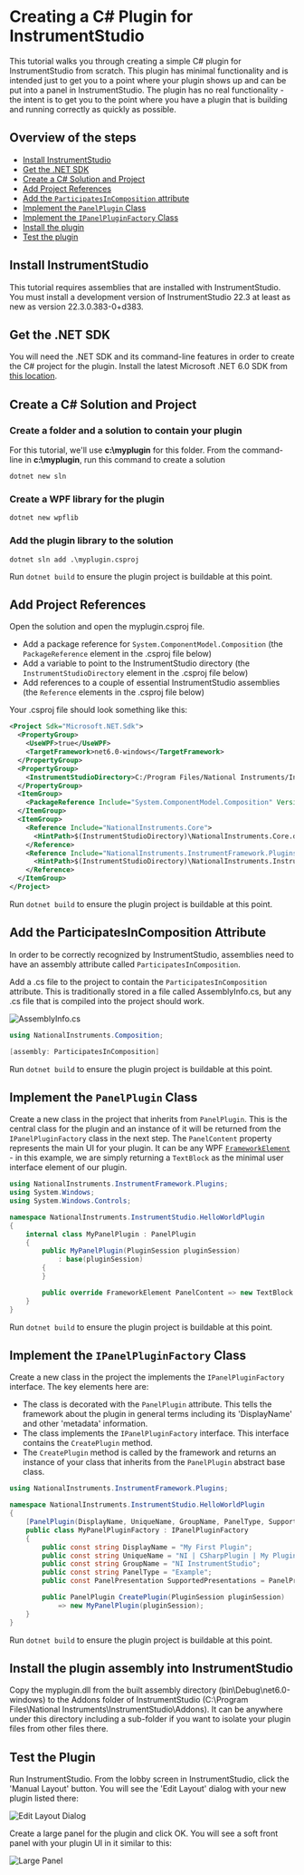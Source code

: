 # Creating a C# Plugin for InstrumentStudio

This tutorial walks you through creating a simple C# plugin for InstrumentStudio from scratch. This plugin
has minimal functionality and is intended just to get you to a point where your plugin shows up and can
be put into a panel in InstrumentStudio. The plugin has no real functionality - the intent is to get you to
the point where you have a plugin that is building and running correctly as quickly as possible.

## Overview of the steps

- [Install InstrumentStudio](#install-instrumentstudio)
- [Get the .NET SDK](#get-the-net-sdk)
- [Create a C# Solution and Project](#create-a-c-solution-and-project)
- [Add Project References](#add-project-references)
- [Add the `ParticipatesInComposition` attribute](#add-the-participatesincomposition-attribute)
- [Implement the `PanelPlugin` Class](#implement-the-panelplugin-class)
- [Implement the `IPanelPluginFactory` Class](#implement-the-ipanelpluginfactory-class)
- [Install the plugin](#install-the-plugin-assembly-into-instrumentstudio)
- [Test the plugin](#test-the-plugin)

## Install InstrumentStudio

This tutorial requires assemblies that are installed with InstrumentStudio. You must install
a development version of InstrumentStudio 22.3 at least as new as version 22.3.0.383-0+d383.

## Get the .NET SDK

You will need the .NET SDK and its command-line features in order to create the C# project
for the plugin. Install the latest Microsoft .NET 6.0 SDK from [this location](https://dotnet.microsoft.com/en-us/download).

## Create a C# Solution and Project

### Create a folder and a solution to contain your plugin

For this tutorial, we'll use **c:\myplugin** for this folder. From the command-line in **c:\myplugin**, run this command to create a solution

`dotnet new sln`

### Create a WPF library for the plugin

`dotnet new wpflib`

### Add the plugin library to the solution

`dotnet sln add .\myplugin.csproj`

Run `dotnet build` to ensure the plugin project is buildable at this point.

## Add Project References

Open the solution and open the myplugin.csproj file.

- Add a package reference for `System.ComponentModel.Composition` (the `PackageReference` element in the .csproj file below)
- Add a variable to point to the InstrumentStudio directory (the `InstrumentStudioDirectory` element in the .csproj file below)
- Add references to a couple of essential InstrumentStudio assemblies (the `Reference` elements in the .csproj file below)

Your .csproj file should look something like this:

```xml
<Project Sdk="Microsoft.NET.Sdk">
  <PropertyGroup>
    <UseWPF>true</UseWPF>
    <TargetFramework>net6.0-windows</TargetFramework>
  </PropertyGroup>
  <PropertyGroup>
    <InstrumentStudioDirectory>C:/Program Files/National Instruments/InstrumentStudio</InstrumentStudioDirectory>
  </PropertyGroup>
  <ItemGroup>
    <PackageReference Include="System.ComponentModel.Composition" Version="6.0.0" />
  </ItemGroup>
  <ItemGroup>
    <Reference Include="NationalInstruments.Core">
      <HintPath>$(InstrumentStudioDirectory)\NationalInstruments.Core.dll</HintPath>
    </Reference>
    <Reference Include="NationalInstruments.InstrumentFramework.Plugins">
      <HintPath>$(InstrumentStudioDirectory)\NationalInstruments.InstrumentFramework.Plugins.dll</HintPath>
    </Reference>
  </ItemGroup>
</Project>
```

Run `dotnet build` to ensure the plugin project is buildable at this point.

## Add the ParticipatesInComposition Attribute

In order to be correctly recognized by InstrumentStudio, assemblies need to have an assembly attribute called `ParticipatesInComposition`.

Add a .cs file to the project to contain the `ParticipatesInComposition` attribute. This is traditionally stored
in a file called AssemblyInfo.cs, but any .cs file that is compiled into the project should work.

![AssemblyInfo.cs](AssemblyInfoFile.png)

```csharp
using NationalInstruments.Composition;

[assembly: ParticipatesInComposition]
```

Run `dotnet build` to ensure the plugin project is buildable at this point.

## Implement the `PanelPlugin` Class

Create a new class in the project that inherits from `PanelPlugin`. This is the central class for
the plugin and an instance of it will be returned from the `IPanelPluginFactory` class in the next step.
The `PanelContent` property represents the main UI for your plugin. It can be any WPF [`FrameworkElement`](https://docs.microsoft.com/en-us/dotnet/api/system.windows.frameworkelement?view=windowsdesktop-6.0) - in this example,
we are simply returning a `TextBlock` as the minimal user interface element of our plugin.

```csharp
using NationalInstruments.InstrumentFramework.Plugins;
using System.Windows;
using System.Windows.Controls;

namespace NationalInstruments.InstrumentStudio.HelloWorldPlugin
{
    internal class MyPanelPlugin : PanelPlugin
    {
        public MyPanelPlugin(PluginSession pluginSession)
            : base(pluginSession)
        {
        }

        public override FrameworkElement PanelContent => new TextBlock { Text = "Hello InstrumentStudio World!" };
    }
}
```

Run `dotnet build` to ensure the plugin project is buildable at this point.

## Implement the `IPanelPluginFactory` Class

Create a new class in the project the implements the `IPanelPluginFactory` interface. The key elements here are:

- The class is decorated with the `PanelPlugin` attribute. This tells the framework about the plugin
in general terms including its 'DisplayName' and other 'metadata' information.
- The class implements the `IPanelPluginFactory` interface. This interface contains the `CreatePlugin` method.
- The `CreatePlugin` method is called by the framework and returns an instance of your class that inherits from the `PanelPlugin` abstract base class.

```csharp
using NationalInstruments.InstrumentFramework.Plugins;

namespace NationalInstruments.InstrumentStudio.HelloWorldPlugin
{
    [PanelPlugin(DisplayName, UniqueName, GroupName, PanelType, SupportedPresentations)]
    public class MyPanelPluginFactory : IPanelPluginFactory
    {
        public const string DisplayName = "My First Plugin";
        public const string UniqueName = "NI | CSharpPlugin | My Plugin";
        public const string GroupName = "NI InstrumentStudio";
        public const string PanelType = "Example";
        public const PanelPresentation SupportedPresentations = PanelPresentation.ConfigurationWithVisualization | PanelPresentation.ConfigurationOnly;

        public PanelPlugin CreatePlugin(PluginSession pluginSession)
            => new MyPanelPlugin(pluginSession);
    }
}
```

Run `dotnet build` to ensure the plugin project is buildable at this point.

## Install the plugin assembly into InstrumentStudio

Copy the myplugin.dll from the built assembly directory (bin\Debug\net6.0-windows) to the Addons folder of InstrumentStudio
(C:\Program Files\National Instruments\InstrumentStudio\Addons). It can be anywhere under this directory including a
sub-folder if you want to isolate your plugin files from other files there.

## Test the Plugin

Run InstrumentStudio. From the lobby screen in InstrumentStudio, click the 'Manual Layout' button. You
will see the 'Edit Layout' dialog with your new plugin listed there:

![Edit Layout Dialog](MyPluginEditLayout.png)

Create a large panel for the plugin and click OK. You will see a soft front panel with your plugin UI in it
similar to this:

![Large Panel](MyPluginLargePanel.png)